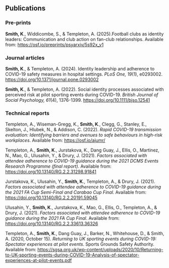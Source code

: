 ## Publications

### Pre-prints

**Smith, K**., Widdicombe, S., & Templeton, A. (2025).Football clubs as identity leaders: Communication and club action on fan-club relationships. Available from: <https://osf.io/preprints/psyarxiv/5s92x_v1>

### Journal articles

**Smith, K**., & Templeton, A. (2024). Identity leadership and adherence to COVID-19 safety measures in hospital settings. *PLoS One, 19*(1), e0293002. <https://doi.org/10.1371/journal.pone.0293002>

**Smith, K**., & Templeton, A. (2022). Social identity processes associated with perceived risk at pilot sporting events during COVID-19. *British Journal of Social Psychology, 61*(4), 1376-1399. <https://doi.org/10.1111/bjso.12541>

### Technical reports

Templeton, A., Wiseman-Gregg, K., **Smith, K**., Clegg, G., Stanley, E., Skelton, J., Hlubek, N., & Addison, C. (2022). *Rapid COVID-19 transmission evaluation: Identifying barriers and avenues to safe behaviours in high-risk workplaces*. Available from: <https://osf.io/ajumr/>

Templeton, A., **Smith, K**., Jurstakova, K., Dang Guay, J., Ellis, O., Martinez, N., Mao, G., Ulusahin, Y., & Drury, J. (2021). *Factors associated with attendee adherence to COVID-19 guidance during the 2021 DCMS Events Research Programme (final report)*. Available from: <https://doi.org/10.13140/RG.2.2.31298.91841>

Jurstakova, K., Ulusahin, Y., **Smith, K**., Templeton, A., & Drury, J. (2021). *Factors associated with attendee adherence to COVID-19 guidance during the 2021 FA Cup Semi-Final and Carabao Cup Final*. Available from: <https://doi.org/10.13140/RG.2.2.20191.59045>

Ulusahin, Y., **Smith, K**., Jurstakova, K., Mao, G., Ellis, O., Templeton, A., & Drury, J. (2021). *Factors associated with attendee adherence to COVID-19 guidance during the 2021 FA Cup Final*. Available from: <https://doi.org/10.13140/RG.2.2.33613.36326>

Templeton, A., **Smith, K**., Dang Guay, J., Barker, N., Whitehouse, D., & Smith, A. (2020, October 15). *Returning to UK sporting events during COVID-19: Spectator experiences at pilot events*. Sports Grounds Safety Authority. Available from: <https://sgsa.org.uk/wp-content/uploads/2020/10/Returning-to-UK-sporting-events-during-COVID-19-Analysis-of-spectator-experiences-at-pilot-events.pdf>
